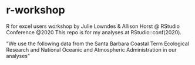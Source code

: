 # r-workshop
R for excel users workshop by Julie Lowndes &amp; Allison Horst @ RStudio Conference @2020
This repo is for my analyses at RStudio::conf(2020). 

"We use the following data from the Santa Barbara Coastal Term Ecological Research and National  Oceanic and Atmospheric Administration in our analyses"